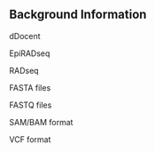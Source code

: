 ## Background Information

dDocent 

EpiRADseq

RADseq

FASTA files

FASTQ files

SAM/BAM format

VCF format 